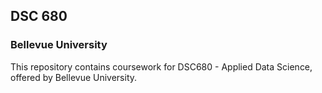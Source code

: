 ## DSC 680
### Bellevue University

This repository contains coursework for DSC680 - Applied Data Science, offered by Bellevue University.
